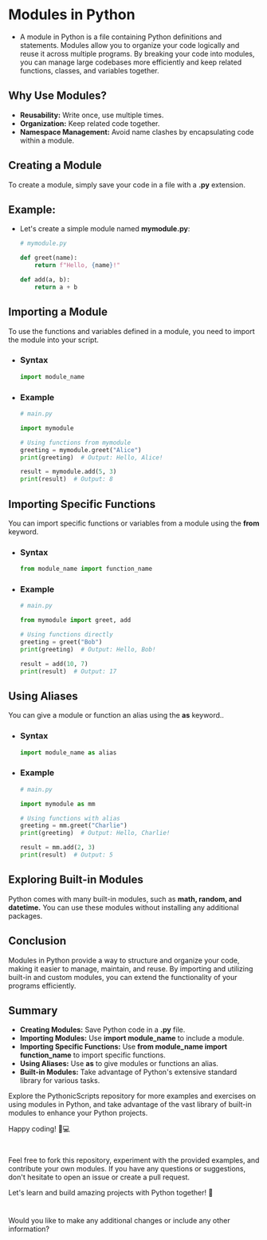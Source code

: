 # Modules in Python

- A module in Python is a file containing Python definitions and statements. Modules allow you to organize your code logically and reuse it across multiple programs. By breaking your code into modules, you can manage large codebases more efficiently and keep related functions, classes, and variables together.

## Why Use Modules?
- **Reusability:** Write once, use multiple times.
- **Organization:** Keep related code together.
- **Namespace Management:** Avoid name clashes by encapsulating code within a module.

## Creating a Module
To create a module, simply save your code in a file with a **.py** extension.
## Example:
- Let's create a simple module named **mymodule.py**:

  ```python
  # mymodule.py

  def greet(name):
      return f"Hello, {name}!"

  def add(a, b):
      return a + b
  ```

## Importing a Module
To use the functions and variables defined in a module, you need to import the module into your script.
- ### Syntax
  ```python
  import module_name
  ```
- ### Example
  ```python
  # main.py

  import mymodule

  # Using functions from mymodule
  greeting = mymodule.greet("Alice")
  print(greeting)  # Output: Hello, Alice!

  result = mymodule.add(5, 3)
  print(result)  # Output: 8
  ```

## Importing Specific Functions
You can import specific functions or variables from a module using the **from** keyword.
- ### Syntax
  ```python
  from module_name import function_name
  ```
- ### Example
  ```python
  # main.py

  from mymodule import greet, add

  # Using functions directly
  greeting = greet("Bob")
  print(greeting)  # Output: Hello, Bob!

  result = add(10, 7)
  print(result)  # Output: 17
  ```

## Using Aliases
You can give a module or function an alias using the **as** keyword..
- ### Syntax
  ```python
  import module_name as alias
  ```
- ### Example
  ```python
  # main.py

  import mymodule as mm

  # Using functions with alias
  greeting = mm.greet("Charlie")
  print(greeting)  # Output: Hello, Charlie!

  result = mm.add(2, 3)
  print(result)  # Output: 5
  ```

## Exploring Built-in Modules
Python comes with many built-in modules, such as **math, random, and datetime.** You can use these modules without installing any additional packages.

## Conclusion
Modules in Python provide a way to structure and organize your code, making it easier to manage, maintain, and reuse. By importing and utilizing built-in and custom modules, you can extend the functionality of your programs efficiently.

## Summary
- **Creating Modules:** Save Python code in a **.py** file.
- **Importing Modules:** Use **import module_name** to include a module.
- **Importing Specific Functions:** Use **from module_name import function_name** to import specific functions.
- **Using Aliases:** Use **as** to give modules or functions an alias.
- **Built-in Modules:** Take advantage of Python's extensive standard library for various tasks.

Explore the PythonicScripts repository for more examples and exercises on using modules in Python, and take advantage of the vast library of built-in modules to enhance your Python projects.

Happy coding! 🐍💻

# 
Feel free to fork this repository, experiment with the provided examples, and contribute your own modules. If you have any questions or suggestions, don't hesitate to open an issue or create a pull request.

Let's learn and build amazing projects with Python together! 🚀
# 
Would you like to make any additional changes or include any other information?